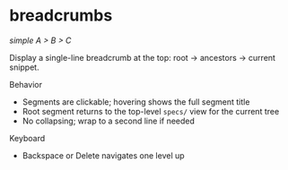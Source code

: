 # breadcrumbs
*simple A > B > C*

Display a single-line breadcrumb at the top: root → ancestors → current snippet.

Behavior

- Segments are clickable; hovering shows the full segment title
- Root segment returns to the top-level `specs/` view for the current tree
- No collapsing; wrap to a second line if needed

Keyboard

- Backspace or Delete navigates one level up


